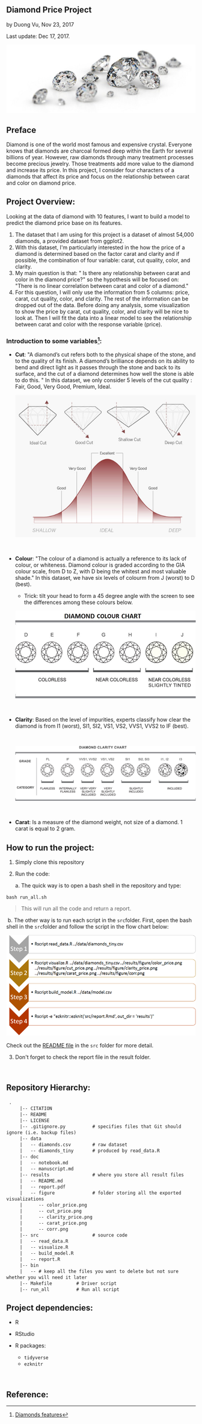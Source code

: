 ## Diamond Price Project

by Duong Vu, Nov 23, 2017

Last update: Dec 17, 2017.

![teenager_money](/doc/img/dia.jpg)

## Preface

Diamond is one of the world most famous and expensive crystal. Everyone knows that diamonds are charcoal formed deep within the Earth for several billions of year. However, raw diamonds through many treatment processes become precious jewelry. Those treatments add more value to the diamond and increase its price. In this project, I consider four characters of a diamonds that affect its price and focus on the relationship between carat and color on diamond price.



## Project Overview:

Looking at the data of diamond with 10 features, I want to build a model to predict the diamond price base on its features.

1. The dataset that I am using for this project is a dataset of almost 54,000 diamonds, a provided dataset from ggplot2.
2. With this dataset, I'm particularly interested in the how the price of a diamond is determined based on the factor carat and clarity and if possible, the combination of four variable: carat, cut quality, color, and clarity.
3. My main question is that: " Is there any relationship between carat and color in the diamond price?" so the hypothesis will be focused on: "There is no linear correlation between carat and color of a diamond."
4. For this question, I will only use the information from 5 columns: price, carat, cut quality, color, and clarity. The rest of the information can be dropped out of the data. Before doing any analysis, some visualization to show the price by carat, cut quality, color, and clarity will be nice to look at. Then I will fit the data into a linear model to see the relationship between carat and color with the response variable (price).


### Introduction to some variables[^1]:

- **Cut**: "A diamond’s cut refers both to the physical shape of the stone, and to the quality of its finish. A diamond’s brilliance depends on its ability to bend and direct light as it passes through the stone and back to its surface, and the cut of a diamond determines how well the stone is able to do this. " In this dataset, we only consider 5 levels of the cut quality : Fair, Good, Very Good, Premium, Ideal.

  ![Cut](doc/img/Cut.jpg)

  ​

- **Colour**: "The colour of a diamond is actually a reference to its lack of colour, or whiteness.  Diamond colour is graded according to the GIA colour scale, from D to Z, with D being the whitest and most valuable shade." In this dataset, we have six levels of colourm from J (worst) to D (best). 

  - Trick: tilt your head to form a 45 degree angle with the screen to see the differences among these colours below.

  ![Color](doc/img/color-chart.jpg)

  ​

- **Clarity**: Based on the level of impurities, experts classify how clear the diamond is from I1 (worst), SI1, SI2, VS1, VS2, VVS1, VVS2 to IF (best).

  ​

  ![Clarity](doc/img/Clarity.jpg)

  ​

- **Carat**: Is a measure of the diamond weight, not size of a diamond. 1 carat is equal to 2 gram.

## How to run the project:

1. Simply clone this repository

2. Run the code:

   a. The quick way is to open a bash shell in the repository and type:

```
bash run_all.sh
```

> This will run all the code and return a report.

​	b. The other way is to run each script in the `src`folder. First, open the bash shell in  the `src`folder and follow the script in the flow chart below:

![Flowchart](doc/img/flowchart.png)

Check out the [README file](src/README.md) in the `src` folder for more detail.



3. Don't forget to check the report file in the result folder.

   ​

## Repository Hierarchy:

```
 .
     |-- CITATION
     |-- README 
     |-- LICENSE
     |-- .gitignore.py          # specifies files that Git should ignore (i.e. backup files)
     |-- data
     |   -- diamonds.csv  		# raw dataset
     |   -- diamonds_tiny 		# produced by read_data.R
     |-- doc 
     |   -- notebook.md   
     |   -- manuscript.md       
     |-- results				# where you store all result files
     |   -- README.md 
     |   -- report.pdf
     |   -- figure				# folder storing all the exported visualizations
     |   	-- color_price.png
     |   	-- cut_price.png
     |   	-- clarity_price.png
     |   	-- carat_price.png
     |   	-- corr.png
     |-- src 					# source code
     |   -- read_data.R
     |   -- visualize.R
     |   -- build_model.R
     |   -- report.R
     |-- bin
     |   -- # keep all the files you want to delete but not sure whether you will need it later
     |-- Makefile         # Driver script
     |-- run_all          # Run all script
```



## Project dependencies:

- R
- RStudio
- R packages:
  - `tidyverse`
  - `ezknitr`

  ​

## Reference:

[^1]: [Diamonds features](http://www.brideswithoutborders.com/articles/diamond-education-understanding-the-4-c%E2%80%99s-and-choosing-the-perfect-stone)
